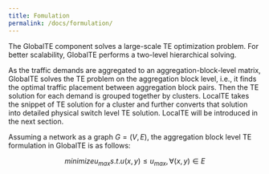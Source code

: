 ```yaml
---
title: Fomulation
permalink: /docs/formulation/
---
```


The GlobalTE component solves a large-scale TE optimization problem. For better
scalability, GlobalTE performs a two-level hierarchical solving.

As the traffic demands are aggregated to an aggregation-block-level matrix,
GlobalTE solves the TE problem on the aggregation block level, i.e., it finds
the optimal traffic placement between aggregation block pairs. Then the TE solution
for each demand is grouped together by clusters. LocalTE takes the snippet of TE
solution for a cluster and further converts that solution into detailed physical
switch level TE solution. LocalTE will be introduced in the next section.

Assuming a network as a graph $G = (V, E)$, the aggregation block level TE
formulation in GlobalTE is as follows:
```math
minimize u_{max}
s.t. u(x, y) \le u_{max}, \forall (x, y) \in E
```

